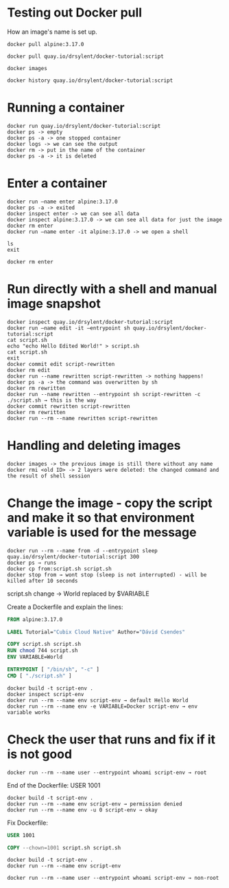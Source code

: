 # Testing out Docker pull

How an image's name is set up.

```shell
docker pull alpine:3.17.0
```

```shell
docker pull quay.io/drsylent/docker-tutorial:script
```

```shell
docker images
```

```shell
docker history quay.io/drsylent/docker-tutorial:script
```

# Running a container

	docker run quay.io/drsylent/docker-tutorial:script
	docker ps -> empty
	docker ps -a -> one stopped container
	docker logs -> we can see the output
	docker rm -> put in the name of the container
	docker ps -a -> it is deleted

# Enter a container

	docker run –name enter alpine:3.17.0
	docker ps -a -> exited
	docker inspect enter -> we can see all data
	docker inspect alpine:3.17.0 -> we can see all data for just the image
	docker rm enter
	docker run –name enter -it alpine:3.17.0 -> we open a shell

```shell
ls
exit
```

```shell
docker rm enter
```

# Run directly with a shell and manual image snapshot

	docker inspect quay.io/drsylent/docker-tutorial:script
	docker run –name edit -it –entrypoint sh quay.io/drsylent/docker-tutorial:script
	cat script.sh
	echo "echo Hello Edited World!" > script.sh
	cat script.sh
	exit
	docker commit edit script-rewritten
	docker rm edit
	docker run --name rewritten script-rewritten -> nothing happens!
	docker ps -a -> the command was overwritten by sh
	docker rm rewritten
	docker run --name rewritten --entrypoint sh script-rewritten -c ./script.sh → this is the way
	docker commit rewritten script-rewritten
	docker rm rewritten
	docker run --rm --name rewritten script-rewritten

# Handling and deleting images

	docker images -> the previous image is still there without any name
	docker rmi <old ID> -> 2 layers were deleted: the changed command and the result of shell session

# Change the image - copy the script and make it so that environment variable is used for the message

	docker run --rm --name from -d --entrypoint sleep quay.io/drsylent/docker-tutorial:script 300
	docker ps → runs
	docker cp from:script.sh script.sh
	docker stop from → wont stop (sleep is not interrupted) - will be killed after 10 seconds

script.sh change -> World replaced by $VARIABLE

Create a Dockerfile and explain the lines:

```Dockerfile
FROM alpine:3.17.0

LABEL Tutorial="Cubix Cloud Native" Author="Dávid Csendes"

COPY script.sh script.sh
RUN chmod 744 script.sh
ENV VARIABLE=World

ENTRYPOINT [ "/bin/sh", "-c" ]
CMD [ "./script.sh" ]
```

```
docker build -t script-env .
docker inspect script-env
docker run --rm --name env script-env → default Hello World
docker run --rm --name env -e VARIABLE=Docker script-env → env variable works
```

# Check the user that runs and fix if it is not good

```
docker run --rm --name user --entrypoint whoami script-env → root
```

End of the Dockerfile: USER 1001

	docker build -t script-env .
	docker run --rm --name env script-env → permission denied
	docker run --rm --name env -u 0 script-env → okay
  
Fix Dockerfile:

```Dockerfile
USER 1001

COPY --chown=1001 script.sh script.sh
```

```shell
docker build -t script-env .
docker run --rm --name env script-env
```

```
docker run --rm --name user --entrypoint whoami script-env → non-root
```
